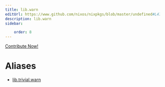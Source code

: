 ```yaml
---
title: lib.warn
editUrl: https://www.github.com/nixos/nixpkgs/blob/master/undefined#L472C10
description: lib.warn
sidebar:

    order: 8
---
```


<a href="https://www.github.com/nixos/nixpkgs/blob/master/undefined#L472C10">Contribute Now!</a>


# Aliases

- [lib.trivial.warn](/nix-doc-comments/reference/lib/trivial/lib-trivial-warn)


